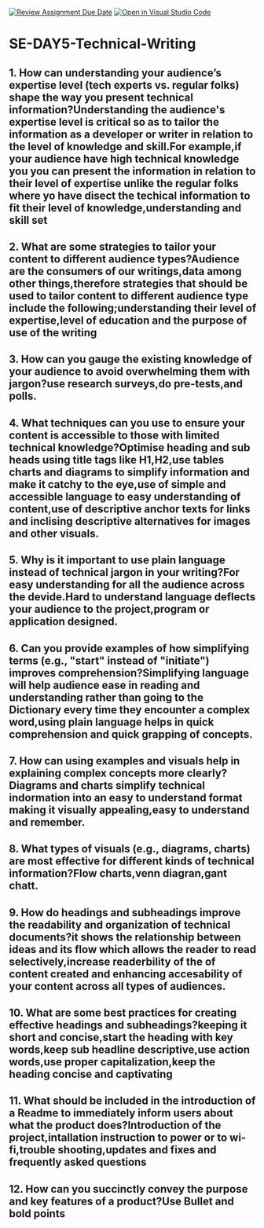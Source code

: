 [![Review Assignment Due Date](https://classroom.github.com/assets/deadline-readme-button-22041afd0340ce965d47ae6ef1cefeee28c7c493a6346c4f15d667ab976d596c.svg)](https://classroom.github.com/a/zsAR-pyY)
[![Open in Visual Studio Code](https://classroom.github.com/assets/open-in-vscode-2e0aaae1b6195c2367325f4f02e2d04e9abb55f0b24a779b69b11b9e10269abc.svg)](https://classroom.github.com/online_ide?assignment_repo_id=18798946&assignment_repo_type=AssignmentRepo)
# SE-DAY5-Technical-Writing
## 1. How can understanding your audience’s expertise level (tech experts vs. regular folks) shape the way you present technical information?Understanding the audience's expertise level is critical so as to tailor the information as a developer or writer in relation to the level of knowledge and skill.For example,if your audience have high technical knowledge you you can present the information in relation to their level of expertise unlike the regular folks where yo have disect the techical information to fit their level of knowledge,understanding and skill set
## 2. What are some strategies to tailor your content to different audience types?Audience are the consumers of our writings,data among other things,therefore strategies that should be used to tailor content to different audience type include the following;understanding their level of expertise,level of education and the purpose of use of the writing 
## 3. How can you gauge the existing knowledge of your audience to avoid overwhelming them with jargon?use research surveys,do pre-tests,and polls.
## 4. What techniques can you use to ensure your content is accessible to those with limited technical knowledge?Optimise heading and sub heads using title tags like H1,H2,use tables charts and diagrams to simplify information and make it catchy to the eye,use of simple and accessible language to easy understanding of content,use of descriptive anchor texts for links and inclising descriptive alternatives for images and other visuals.
## 5. Why is it important to use plain language instead of technical jargon in your writing?For easy understanding for all the audience across the devide.Hard to understand language deflects your audience to the project,program or application designed.
## 6. Can you provide examples of how simplifying terms (e.g., "start" instead of "initiate") improves comprehension?Simplifying language will help audience ease in reading and understanding rather than  going to the Dictionary every time they encounter a complex word,using plain language helps in quick comprehension and quick grapping of concepts.
## 7. How can using examples and visuals help in explaining complex concepts more clearly?Diagrams and charts simplify technical indormation into an easy to understand format making it visually appealing,easy to understand and remember. 
## 8. What types of visuals (e.g., diagrams, charts) are most effective for different kinds of technical information?Flow charts,venn diagran,gant chatt.
## 9. How do headings and subheadings improve the readability and organization of technical documents?it shows the relationship between ideas and its flow which allows the reader to read selectively,increase readerbility of the of content created and enhancing accesability of your content across all types of audiences. 
## 10. What are some best practices for creating effective headings and subheadings?keeping it short and concise,start the heading with key words,keep sub headline descriptive,use action words,use proper capitalization,keep the heading concise and captivating
## 11. What should be included in the introduction of a Readme to immediately inform users about what the product does?Introduction of the project,intallation instruction to power or to wi-fi,trouble shooting,updates and fixes and frequently asked questions
## 12. How can you succinctly convey the purpose and key features of a product?Use Bullet and bold points
